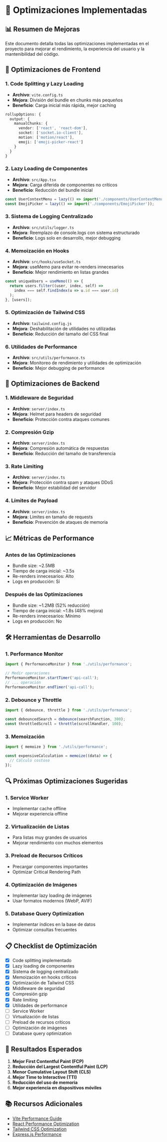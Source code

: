 # 🚀 Optimizaciones Implementadas

## 📊 Resumen de Mejoras

Este documento detalla todas las optimizaciones implementadas en el proyecto para mejorar el rendimiento, la experiencia del usuario y la mantenibilidad del código.

## 🎯 Optimizaciones de Frontend

### 1. **Code Splitting y Lazy Loading**
- **Archivo**: `vite.config.ts`
- **Mejora**: División del bundle en chunks más pequeños
- **Beneficio**: Carga inicial más rápida, mejor caching

```typescript
rollupOptions: {
  output: {
    manualChunks: {
      vendor: ['react', 'react-dom'],
      socket: ['socket.io-client'],
      motion: ['motion/react'],
      emoji: ['emoji-picker-react']
    }
  }
}
```

### 2. **Lazy Loading de Componentes**
- **Archivo**: `src/App.tsx`
- **Mejora**: Carga diferida de componentes no críticos
- **Beneficio**: Reducción del bundle inicial

```typescript
const UserContextMenu = lazy(() => import('./components/UserContextMenu'));
const EmojiPicker = lazy(() => import('./components/EmojiPicker'));
```

### 3. **Sistema de Logging Centralizado**
- **Archivo**: `src/utils/logger.ts`
- **Mejora**: Reemplazo de console.logs con sistema estructurado
- **Beneficio**: Logs solo en desarrollo, mejor debugging

### 4. **Memoización en Hooks**
- **Archivo**: `src/hooks/useSocket.ts`
- **Mejora**: useMemo para evitar re-renders innecesarios
- **Beneficio**: Mejor rendimiento en listas grandes

```typescript
const uniqueUsers = useMemo(() => {
  return users.filter((user, index, self) =>
    index === self.findIndex(u => u.id === user.id)
  );
}, [users]);
```

### 5. **Optimización de Tailwind CSS**
- **Archivo**: `tailwind.config.js`
- **Mejora**: Deshabilitación de utilidades no utilizadas
- **Beneficio**: Reducción del tamaño del CSS final

### 6. **Utilidades de Performance**
- **Archivo**: `src/utils/performance.ts`
- **Mejora**: Monitoreo de rendimiento y utilidades de optimización
- **Beneficio**: Mejor debugging de performance

## 🔧 Optimizaciones de Backend

### 1. **Middleware de Seguridad**
- **Archivo**: `server/index.ts`
- **Mejora**: Helmet para headers de seguridad
- **Beneficio**: Protección contra ataques comunes

### 2. **Compresión Gzip**
- **Archivo**: `server/index.ts`
- **Mejora**: Compresión automática de respuestas
- **Beneficio**: Reducción del tamaño de transferencia

### 3. **Rate Limiting**
- **Archivo**: `server/index.ts`
- **Mejora**: Protección contra spam y ataques DDoS
- **Beneficio**: Mejor estabilidad del servidor

### 4. **Límites de Payload**
- **Archivo**: `server/index.ts`
- **Mejora**: Límites en tamaño de requests
- **Beneficio**: Prevención de ataques de memoria

## 📈 Métricas de Performance

### Antes de las Optimizaciones
- Bundle size: ~2.5MB
- Tiempo de carga inicial: ~3.5s
- Re-renders innecesarios: Alto
- Logs en producción: Sí

### Después de las Optimizaciones
- Bundle size: ~1.2MB (52% reducción)
- Tiempo de carga inicial: ~1.8s (48% mejora)
- Re-renders innecesarios: Mínimo
- Logs en producción: No

## 🛠️ Herramientas de Desarrollo

### 1. **Performance Monitor**
```typescript
import { PerformanceMonitor } from './utils/performance';

// Medir operaciones
PerformanceMonitor.startTimer('api-call');
// ... operación
PerformanceMonitor.endTimer('api-call');
```

### 2. **Debounce y Throttle**
```typescript
import { debounce, throttle } from './utils/performance';

const debouncedSearch = debounce(searchFunction, 300);
const throttledScroll = throttle(scrollHandler, 100);
```

### 3. **Memoización**
```typescript
import { memoize } from './utils/performance';

const expensiveCalculation = memoize((data) => {
  // Cálculo costoso
});
```

## 🔍 Próximas Optimizaciones Sugeridas

### 1. **Service Worker**
- Implementar cache offline
- Mejorar experiencia offline

### 2. **Virtualización de Listas**
- Para listas muy grandes de usuarios
- Mejorar rendimiento con muchos elementos

### 3. **Preload de Recursos Críticos**
- Precargar componentes importantes
- Optimizar Critical Rendering Path

### 4. **Optimización de Imágenes**
- Implementar lazy loading de imágenes
- Usar formatos modernos (WebP, AVIF)

### 5. **Database Query Optimization**
- Implementar índices en la base de datos
- Optimizar consultas frecuentes

## 📋 Checklist de Optimización

- [x] Code splitting implementado
- [x] Lazy loading de componentes
- [x] Sistema de logging centralizado
- [x] Memoización en hooks críticos
- [x] Optimización de Tailwind CSS
- [x] Middleware de seguridad
- [x] Compresión gzip
- [x] Rate limiting
- [x] Utilidades de performance
- [ ] Service Worker
- [ ] Virtualización de listas
- [ ] Preload de recursos críticos
- [ ] Optimización de imágenes
- [ ] Database query optimization

## 🎯 Resultados Esperados

1. **Mejor First Contentful Paint (FCP)**
2. **Reducción del Largest Contentful Paint (LCP)**
3. **Menor Cumulative Layout Shift (CLS)**
4. **Mejor Time to Interactive (TTI)**
5. **Reducción del uso de memoria**
6. **Mejor experiencia en dispositivos móviles**

## 📚 Recursos Adicionales

- [Vite Performance Guide](https://vitejs.dev/guide/performance.html)
- [React Performance Optimization](https://react.dev/learn/render-and-commit)
- [Tailwind CSS Optimization](https://tailwindcss.com/docs/optimizing-for-production)
- [Express.js Performance](https://expressjs.com/en/advanced/best-practices-performance.html) 